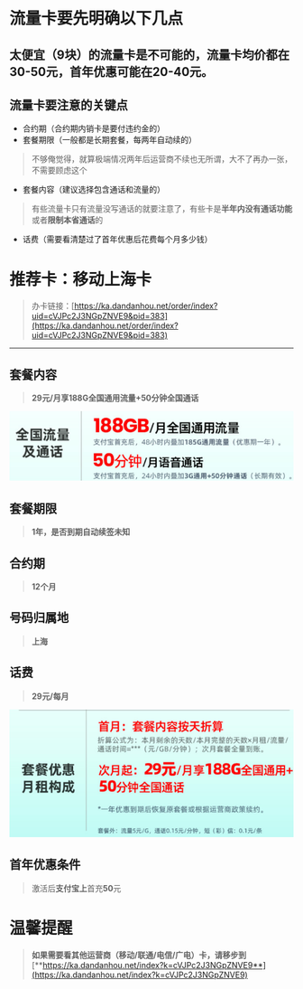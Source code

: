 
# 流量卡要先明确以下几点

## 太便宜（9块）的流量卡是不可能的，流量卡均价都在30-50元，首年优惠可能在20-40元。

## 流量卡要注意的关键点

-   合约期（合约期内销卡是要付违约金的）
-   套餐期限（一般都是长期套餐，每两年自动续的）

> 不够俺觉得，就算极端情况两年后运营商不续也无所谓，大不了再办一张，不需要顾虑这个

-   套餐内容（建议选择包含通话和流量的）

> 有些流量卡只有流量没写通话的就要注意了，有些卡是**半年内没有通话功能**或者**限制本省通话**的

-   话费（需要看清楚过了首年优惠后花费每个月多少钱）

# 推荐卡：移动上海卡

> 办卡链接：[https://ka.dandanhou.net/order/index?uid=cVJPc2J3NGpZNVE9&pid=383](https://ka.dandanhou.net/order/index?uid=cVJPc2J3NGpZNVE9&pid=383)

----------

## 套餐内容

> **29元/月享188G全国通用流量+50分钟全国通话**

![Image](https://raw.githubusercontent.com/MyMaskKing/MyMaskKing.github.io/main/assets/images/🔥移动推荐热门流量卡/img_fbd278bf92.png)

## 套餐期限

> **1年，是否到期自动续签未知**

## 合约期

> **12个月**

## 号码归属地

> **上海**

## 话费

> **29元/每月**

![Image](https://raw.githubusercontent.com/MyMaskKing/MyMaskKing.github.io/main/assets/images/🔥移动推荐热门流量卡/img_1d985ed79b.png)

## 首年优惠条件

> 激活后**支付宝上**首充**50**元

# 温馨提醒

> **如果需要看其他运营商（移动/联通/电信/广电）卡，请移步到**[**https://ka.dandanhou.net/index?k=cVJPc2J3NGpZNVE9**](https://ka.dandanhou.net/index?k=cVJPc2J3NGpZNVE9)





<!--stackedit_data:
eyJoaXN0b3J5IjpbOTAwMTA2NDVdfQ==
-->
